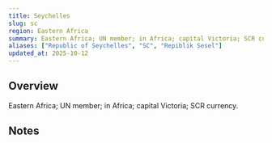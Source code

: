 ```yaml
---
title: Seychelles
slug: sc
region: Eastern Africa
summary: Eastern Africa; UN member; in Africa; capital Victoria; SCR currency.
aliases: ["Republic of Seychelles", "SC", "Repiblik Sesel"]
updated_at: 2025-10-12
---
```


## Overview

Eastern Africa; UN member; in Africa; capital Victoria; SCR currency.

## Notes

<!-- Add your first note below -->

